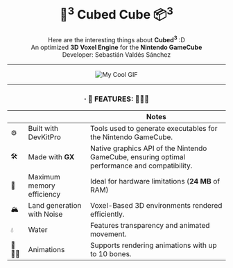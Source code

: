 <h1 align="center"> 🧊<sup>3</sup>  Cubed Cube 📦<sup>3</sup>  </h1>

<div align="center">
Here are the interesting things about <b>Cubed<sup>3</sup></b> :D
<br>
An  optimized <b>3D Voxel Engine</b> for the <b>Nintendo GameCube</b>
<br>
Developer: Sebastián Valdés Sánchez
<br>

<hr>

![My Cool GIF](./misc/CubedCube.gif)

<hr>

###  · 👾  FEATURES: 👨🏽‍💻
| |                          | Notes                                                                                         |
|-|--------------------------|-----------------------------------------------------------------------------------------------|
|⚙️| Built with DevKitPro     | Tools used to generate executables for the Nintendo GameCube.                                 |
|🛠️| Made with **GX**         | Native graphics API of the Nintendo GameCube, ensuring optimal performance and compatibility. |
|🚀| Maximum memory efficiency | Ideal for hardware limitations (**24 MB** of RAM)                                             |
|🏔️| Land generation with Noise | Voxel-Based 3D environments rendered efficiently.                                             |
|💧| Water                    | Features transparency and animated movement.                                                  |
|🦴🏃‍♂️| Animations               | Supports rendering animations with up to 10 bones.                                            |


</div>
